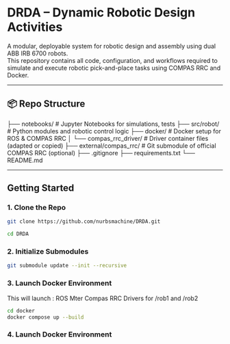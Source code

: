 # DRDA – Dynamic Robotic Design Activities

A modular, deployable system for robotic design and assembly using dual ABB IRB 6700 robots.  
This repository contains all code, configuration, and workflows required to simulate and execute robotic pick-and-place tasks using COMPAS RRC and Docker.

---

## 📦 Repo Structure

├── notebooks/ # Jupyter Notebooks for simulations, tests
├── src/robot/ # Python modules and robotic control logic
├── docker/ # Docker setup for ROS & COMPAS RRC
│ └── compas_rrc_driver/ # Driver container files (adapted or copied)
├── external/compas_rrc/ # Git submodule of official COMPAS RRC (optional)
├── .gitignore
├── requirements.txt
└── README.md



---

##  Getting Started

###  1. Clone the Repo
```bash
git clone https://github.com/nurbsmachine/DRDA.git

cd DRDA
```
###  2. Initialize Submodules
```bash
git submodule update --init --recursive
```

###  3. Launch Docker Environment

 This will launch : 
 ROS Mter
 Compas RRC Drivers for /rob1 and /rob2 
```bash
cd docker
docker compose up --build
```
###  4. Launch Docker Environment